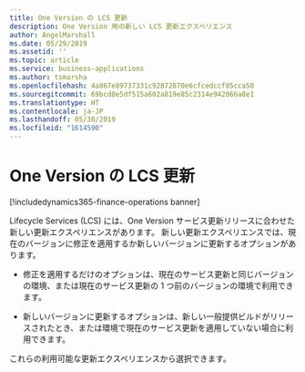 ```yaml
---
title: One Version の LCS 更新
description: One Version 用の新しい LCS 更新エクスペリエンス
author: AngelMarshall
ms.date: 05/29/2019
ms.assetid: ''
ms.topic: article
ms.service: business-applications
ms.author: tsmarsha
ms.openlocfilehash: 4a867e89737331c92872870e6cfcedccf85cca50
ms.sourcegitcommit: 69bcd0e5df515a602a819e85c2314e942066a8e1
ms.translationtype: HT
ms.contentlocale: ja-JP
ms.lasthandoff: 05/30/2019
ms.locfileid: "1614590"
---
```

# <a name="lcs-updates-for-one-version"></a>One Version の LCS 更新

[!includedynamics365-finance-operations banner]

Lifecycle Services (LCS) には、One Version サービス更新リリースに合わせた新しい更新エクスペリエンスがあります。 新しい更新エクスペリエンスでは、現在のバージョンに修正を適用するか新しいバージョンに更新するオプションがあります。

- 修正を適用するだけのオプションは、現在のサービス更新と同じバージョンの環境、または現在のサービス更新の 1 つ前のバージョンの環境で利用できます。

- 新しいバージョンに更新するオプションは、新しい一般提供ビルドがリリースされたとき、または環境で現在のサービス更新を適用していない場合に利用できます。

これらの利用可能な更新エクスペリエンスから選択できます。





